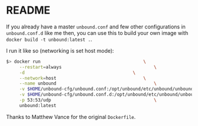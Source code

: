 # README

If you already have a master `unbound.conf` and few other configurations in `unbound.conf.d` like me then, you can use this to build your own image with `docker build -t unbound:latest .`.

I run it like so (networking is set host mode):
```bash
$> docker run										\
     --restart=always									\
     -d											\
     --network=host									\
     --name unbound 									\
     -v $HOME/unbound-cfg/unbound.conf:/opt/unbound/etc/unbound/unbound.conf:ro 	\
     -v $HOME/unbound-cfg/unbound.conf.d:/opt/unbound/etc/unbound/unbound.conf.d:ro 	\
     -p 53:53/udp 								    	\
     unbound:latest
```

Thanks to Matthew Vance for the original `Dockerfile`.
